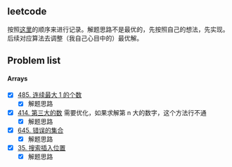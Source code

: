 ## leetcode

按照[这里](https://leetcode-cn.com/circle/article/48kq9d/)的顺序来进行记录。解题思路不是最优的，先按照自己的想法，先实现。后续对应算法去调整（我自己心目中的）最优解。



## Problem list

#### Arrays

- [x] [485. 连续最大 1 的个数](https://leetcode-cn.com/problems/max-consecutive-ones/)
  - [x] 解题思路
- [x] [414. 第三大的数](https://leetcode-cn.com/problems/third-maximum-number/) 需要优化，如果求解第 n 大的数字，这个方法行不通
  - [x] 解题思路
- [x] [645. 错误的集合](https://leetcode-cn.com/problems/set-mismatch/)
  - [x] 解题思路
- [x] [35. 搜索插入位置](https://leetcode-cn.com/problems/search-insert-position/)  
  - [x] 解题思路